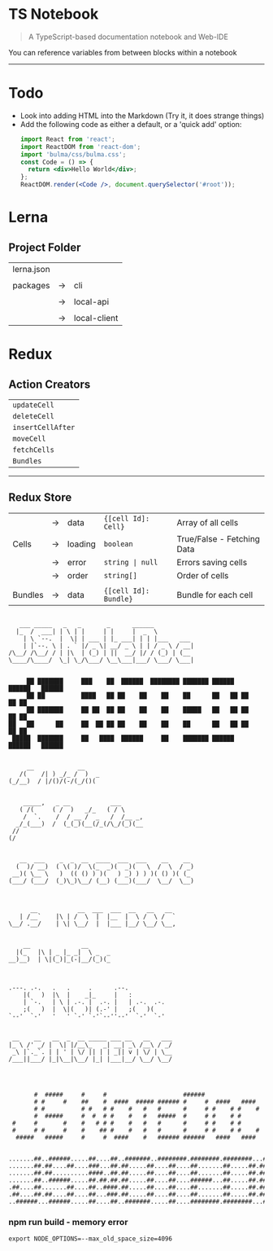 # TS Notebook

> A TypeScript-based documentation notebook and Web-IDE

You can reference variables from between blocks within a notebook

---

# Todo

- Look into adding HTML into the Markdown (Try it, it does strange things)
- Add the following code as either a default, or a 'quick add' option:
  ```jsx
  import React from 'react';
  import ReactDOM from 'react-dom';
  import 'bulma/css/bulma.css';
  const Code = () => {
    return <div>Hello World</div>;
  };
  ReactDOM.render(<Code />, document.querySelector('#root'));
  ```

# Lerna

## Project Folder

|            |     |              |
| ---------- | --- | ------------ |
| lerna.json |     |              |
|            |     |              |
| packages   | ->  | cli          |
|            |     |              |
|            | ->  | local-api    |
|            |     |              |
|            | ->  | local-client |

# Redux

## Action Creators

|                   |
| ----------------- |
| `updateCell`      |
| `deleteCell`      |
| `insertCellAfter` |
| `moveCell`        |
| `fetchCells`      |
| `Bundles`         |

---

## Redux Store

|         |     |         |                       |                            |
| ------- | --- | ------- | --------------------- | -------------------------- |
|         | ->  | data    | `{[cell Id]: Cell}`   | Array of all cells         |
| Cells   | ->  | loading | `boolean`             | True/False - Fetching Data |
|         | ->  | error   | `string \| null`      | Errors saving cells        |
|         | ->  | order   | `string[]`            | Order of cells             |
|         |     |         |                       |                            |
| Bundles | ->  | data    | `{[cell Id]: Bundle}` | Bundle for each cell       |

```

```

```ascii
   ___ _____   _   _       _      ______
  |_  /  ___| | \ | |     | |     |  _  \
    | \ `--.  |  \| | ___ | |_ ___| | | |___   ___
    | |`--. \ | . ` |/ _ \| __/ _ \ | | / _ \ / __|
/\__/ /\__/ / | |\  | (_) | ||  __/ |/ / (_) | (__
\____/\____/  \_| \_/\___/ \__\___|___/ \___/ \___|


     ██ ███████     ███    ██  ██████  ████████ ███████ ██████   ██████   ██████
     ██ ██          ████   ██ ██    ██    ██    ██      ██   ██ ██    ██ ██
     ██ ███████     ██ ██  ██ ██    ██    ██    █████   ██   ██ ██    ██ ██
██   ██      ██     ██  ██ ██ ██    ██    ██    ██      ██   ██ ██    ██ ██
 █████  ███████     ██   ████  ██████     ██    ███████ ██████   ██████   ██████


     __            __
   /(    /| ) _/_ /  )  _
(_/__)  / |/()/(-/(_/()(


    _____,   _ __           ___
   ( /(     ( /  )   _/_   ( / \
    /  `.    /  / __ /  _   /  /__ _,
  _/_(___)  /  (_(_)(__(/_(/\_/(_)(__
 //
(/


   __  ___    _  _  __  ____  ___  ___    __    __
  (  )/ __)  ( \( )/  \(_  _)(  _)(   \  /  \  / _)
 __)( \__ \   )  (( () ) )(   ) _) ) ) )( () )( (_
(___/ (___/  (_)\_)\__/ (__) (___)(___/  \__/  \__)



      __           __  ___  ___  __   __   __
   | /__`    |\ | /  \  |  |__  |  \ /  \ /  `
\__/ .__/    | \| \__/  |  |___ |__/ \__/ \__,


    __              __
  |(_   |\ | _ |_ _|  \ _  _
__)__)  | \|(_)|_(-|__/(_)(_



.---. .-.   .   .     .      .--.
    |(   )  |\  |    _|_     |   :
    | `-.   | \ | .-. |  .-. |   | .-.  .-.
    ;(   )  |  \|(   )| (.-' |   ;(   )(
`--'  `-'   '   ' `-' `-'`--''--'  `-'  `-'


 __    __   __  _  __ _____ ___ __   __   ___
|_ \ /' _/ |  \| |/__\_   _| __| _\ /__\ / _/
 _\ |`._`. | | ' | \/ || | | _|| v | \/ | \__
/___||___/ |_|\__|\__/ |_| |___|__/ \__/ \__/




       #  #####     #     #                     ######
       # #     #    ##    #  ####  ##### ###### #     #  ####   ####
       # #          # #   # #    #   #   #      #     # #    # #    #
       #  #####     #  #  # #    #   #   #####  #     # #    # #
 #     #       #    #   # # #    #   #   #      #     # #    # #
 #     # #     #    #    ## #    #   #   #      #     # #    # #    #
  #####   #####     #     #  ####    #   ###### ######   ####   ####


.......##..######.....##....##..#######..########.########.########...#######...######.
.......##.##....##....###...##.##.....##....##....##.......##.....##.##.....##.##....##
.......##.##..........####..##.##.....##....##....##.......##.....##.##.....##.##......
.......##..######.....##.##.##.##.....##....##....######...##.....##.##.....##.##......
.##....##.......##....##..####.##.....##....##....##.......##.....##.##.....##.##......
.##....##.##....##....##...###.##.....##....##....##.......##.....##.##.....##.##....##
..######...######.....##....##..#######.....##....########.########...#######...######.

```

### npm run build - memory error

`export NODE_OPTIONS=--max_old_space_size=4096`
